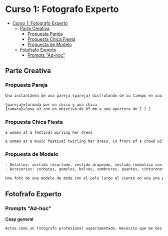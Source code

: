 # Curso 1: Fotografo Experto

- [Curso 1: Fotografo Experto](#curso-1-fotografo-experto)
  - [Parte Creativa](#parte-creativa)
    - [Propuesta Pareja](#propuesta-pareja)
    - [Propuesta Chica Fiesta](#propuesta-chica-fiesta)
    - [Propuesta de Modelo](#propuesta-de-modelo)
  - [Fotofrafo Experto](#fotofrafo-experto)
    - [Prompts "Ad-hoc"](#prompts-ad-hoc)





## Parte Creativa

### Propuesta Pareja

```bash
Una instantánea de una pareja {pareja} disfrutando de su tiempo en una cafetería, con una vista desenfocada de la cafetería y sus clientes. Utiliza una cámara {detalle_camara} y luz natural para captar la cercanía y la calidez del momento

{pareja}=formada por un chico y una chica
{camara}=Sony a3 con un objetivo de 85 mm a una apertura de F 1.2
```


### Propuesta Chica Fiesta

```bash
a woman at a festival wirling her dress
```

```bash
a woman at a music festival twirling her dress, in front of a crowd with glitter falling from top, long colorful wavy blonde hair, wearing a dress, digital painting
```


### Propuesta de Modelo


```bash
- Detalles: vestido recortado, vestido drapeado, vestido romántico con volantes, maxivestido asimétrico, maxivestido con capas, minivestido de jacquard, maxivestido con aberturas, con mangas translúcidas
- Accesorios: corbatas, gemelos, bolsos, sombreros, guantes, cinturones, tirantes, gafas, carteras, paraguas, calcetines, medias, relojes, joyas (anillos, collares, pendientes, pulseras)
```

```bash
Una foto de una modelo de moda con el pelo largo al viento en una una playa rodeada de una bandada de cuervos, con un fondo desenfocado, duotono. Utiliza una cámara Hasselblad con un objetivo XCD de 80 mm a una apertura de F 1,9 y una iluminación de ensueño para captar la belleza y la elegancia del sujeto  --ar 4:5 --v 5.2
```




## Fotofrafo Experto

### Prompts "Ad-hoc"


**Casp general**

```bash
Actúa como un fotógrafo profesional experimentado. Necesito que me des instrucciones detalladas, incluidos los ajustes de la cámara y los rangos de los parámetros, para Midjourney. No des más información que la solicitada
```
